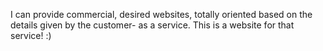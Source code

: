 I can provide commercial, desired websites, totally oriented based on the details given by the customer- as a service. This is a website for that service! :)
